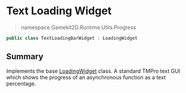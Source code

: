 # Text Loading Widget
> namespace Gamekit2D.Runtime.Utils.Progress
```csharp
public class TextLoadingBarWidget : LoadingWidget
```

## Summary
Implements the base [LoadingWidget](./LoadingWidget.md) class. A standard TMPro text GUI which shows the progress of an asynchronous function as a text percentage.
